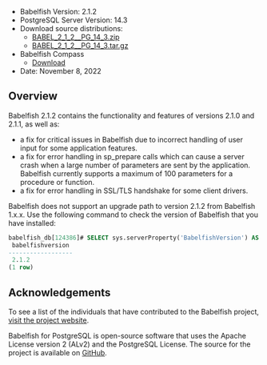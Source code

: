 - Babelfish Version: 2.1.2
- PostgreSQL Server Version: 14.3
- Download source distributions:
  - [BABEL_2_1_2__PG_14_3.zip](https://github.com/babelfish-for-postgresql/babelfish-for-postgresql/releases/download/BABEL_2_1_2__PG_14_3/BABEL_2_1_2__PG_14_3.zip)
  - [BABEL_2_1_2__PG_14_3.tar.gz](https://github.com/babelfish-for-postgresql/babelfish-for-postgresql/releases/download/BABEL_2_1_2__PG_14_3/BABEL_2_1_2__PG_14_3.tar.gz)
- Babelfish Compass
  - [Download](https://github.com/babelfish-for-postgresql/babelfish_compass/releases)
- Date: November 8, 2022

## Overview

Babelfish 2.1.2 contains the functionality and features of versions 2.1.0 and 2.1.1, as well as:

- a fix for critical issues in Babelfish due to incorrect handling of user input for some application features.
- a fix for error handling in sp_prepare calls which can cause a server crash when a large number of parameters are sent by the application. Babelfish currently supports a maximum of 100 parameters for a procedure or function.
- a fix for error handling in SSL/TLS handshake for some client drivers.


Babelfish does not support an upgrade path to version 2.1.2 from Babelfish 1.x.x. Use the following command to check the version of Babelfish that you have installed:

```sql
babelfish_db[124386]# SELECT sys.serverProperty('BabelfishVersion') AS BabelfishVersion;
 babelfishversion 
------------------
 2.1.2
(1 row)
```

## Acknowledgements

To see a list of the individuals that have contributed to the Babelfish project, [visit the project website](https://babelfishpg.org/contributors/).

Babelfish for PostgreSQL is open-source software that uses the Apache License version 2 (ALv2) and the PostgreSQL License. The source for the project is available on [GitHub](https://github.com/babelfish-for-postgresql). 

